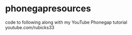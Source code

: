 phonegapresources
=================

code to following along with my YouTube Phonegap tutorial youtube.com/rubicks33
